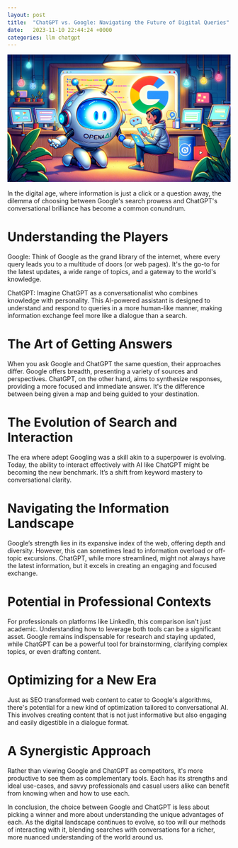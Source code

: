 ```yaml
---
layout: post
title:  "ChatGPT vs. Google: Navigating the Future of Digital Queries"
date:   2023-11-10 22:44:24 +0000
categories: llm chatgpt
---
```


![Chatgpt and Google](/assets/images/chatgpt_google_cartoon.png)

In the digital age, where information is just a click or a question away, the dilemma of choosing between Google's search prowess and ChatGPT's conversational brilliance has become a common conundrum.

# Understanding the Players

Google: Think of Google as the grand library of the internet, where every query leads you to a multitude of doors (or web pages). It's the go-to for the latest updates, a wide range of topics, and a gateway to the world's knowledge.

ChatGPT: Imagine ChatGPT as a conversationalist who combines knowledge with personality. This AI-powered assistant is designed to understand and respond to queries in a more human-like manner, making information exchange feel more like a dialogue than a search.

# The Art of Getting Answers

When you ask Google and ChatGPT the same question, their approaches differ. Google offers breadth, presenting a variety of sources and perspectives. ChatGPT, on the other hand, aims to synthesize responses, providing a more focused and immediate answer. It's the difference between being given a map and being guided to your destination.

# The Evolution of Search and Interaction

The era where adept Googling was a skill akin to a superpower is evolving. Today, the ability to interact effectively with AI like ChatGPT might be becoming the new benchmark. It’s a shift from keyword mastery to conversational clarity.

# Navigating the Information Landscape

Google’s strength lies in its expansive index of the web, offering depth and diversity. However, this can sometimes lead to information overload or off-topic excursions. ChatGPT, while more streamlined, might not always have the latest information, but it excels in creating an engaging and focused exchange.

# Potential in Professional Contexts

For professionals on platforms like LinkedIn, this comparison isn't just academic. Understanding how to leverage both tools can be a significant asset. Google remains indispensable for research and staying updated, while ChatGPT can be a powerful tool for brainstorming, clarifying complex topics, or even drafting content.

# Optimizing for a New Era

Just as SEO transformed web content to cater to Google's algorithms, there's potential for a new kind of optimization tailored to conversational AI. This involves creating content that is not just informative but also engaging and easily digestible in a dialogue format.

# A Synergistic Approach

Rather than viewing Google and ChatGPT as competitors, it's more productive to see them as complementary tools. Each has its strengths and ideal use-cases, and savvy professionals and casual users alike can benefit from knowing when and how to use each.

In conclusion, the choice between Google and ChatGPT is less about picking a winner and more about understanding the unique advantages of each. As the digital landscape continues to evolve, so too will our methods of interacting with it, blending searches with conversations for a richer, more nuanced understanding of the world around us.

